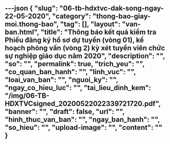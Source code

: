 ---json
{
    "slug": "06-tb-hdxtvc-dak-song-ngay-22-05-2020",
    "category": "thong-bao-giay-moi.thong-bao",
    "tag": [],
    "layout": "van-ban.html",
    "title": "Thông báo kết quả kiểm tra Phiếu đăng ký hồ sơ dự tuyển (vòng 01), kế hoạch phỏng vấn (vòng 2) kỳ xét tuyển viên chức sự nghiệp giáo dục năm 2020",
    "description": "",
    "so": "",
    "permalink": true,
    "trich_yeu": "",
    "co_quan_ban_hanh": "",
    "linh_vuc": "",
    "loai_van_ban": "",
    "nguoi_ky": "",
    "ngay_co_hieu_luc": "",
    "tai_lieu_dinh_kem": "/img/06-TB-HDXTVCsigned_20200522022339721720.pdf",
    "banner": "",
    "draft": false,
    "url": "",
    "hinh_thuc_van_ban": "",
    "ngay_ban_hanh": "",
    "so_hieu": "",
    "upload-image": "",
    "__content__": ""
}
---
